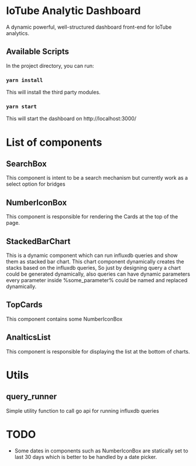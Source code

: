 # IoTube Analytic Dashboard

A dynamic powerful, well-structured dashboard front-end for IoTube analytics. 

## Available Scripts

In the project directory, you can run:

### `yarn install`

This will install the third party modules.

### `yarn start`

This will start the dashboard on http://localhost:3000/

# List of components 
## SearchBox

This component is intent to be a search mechanism but currently work as a select option
for bridges 

## NumberIconBox

This component is responsible for rendering the Cards at the top of the page. 

## StackedBarChart

This is a dynamic component which can run influxdb queries and show them as stacked bar chart.
This chart component dynamically creates the stacks based on the influxdb queries, 
So just by designing query a chart could be generated dynamically, also queries can have dynamic parameters every parameter inside %some_parameter% could be named and replaced dynamically. 

## TopCards

This component contains some NumberIconBox 

## AnalticsList 

This component is responsible for displaying the list at the bottom of charts. 

# Utils 
## query_runner 

Simple utility function to call go api for running influxdb queries 

# TODO 
- Some dates in components such as NumberIconBox are statically set to last 30 days which is better to be handled by a date picker. 
